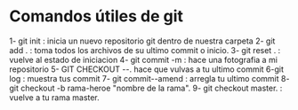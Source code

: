 # Comandos útiles de git
1- git init : inicia un nuevo repositorio git dentro de nuestra carpeta
2- git add . : toma todos los archivos de su ultimo commit o inicio.
3- git reset . : vuelve al estado de iniciacion
4- git commit -m : hace una fotografia a mi repositorio
5- GIT CHECKOUT --. hace que vulvas a tu ultimo commit
6-git log : muestra tus commit
7- git commit--amend : arregla tu ultimo commit
8- git checkout -b rama-heroe "nombre de la rama".
9- git checkout master. : vuelve a tu rama master.